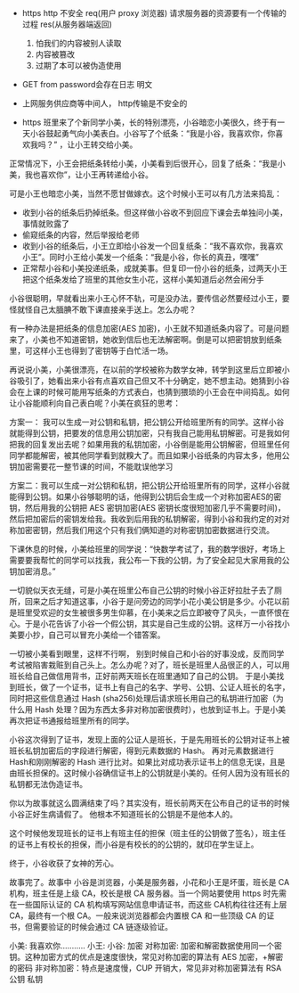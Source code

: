 - https
  http 不安全
  req(用户 proxy 浏览器) 请求服务器的资源要有一个传输的过程  res(从服务器端返回)

  1. 怕我们的内容被别人读取
  2. 内容被篡改
  3. 过期了本可以被伪造使用

- GET from password会存在日志 明文
- 上网服务供应商等中间人， http传输是不安全的

- https
班里来了个新同学小美，长的特别漂亮，小谷暗恋小美很久，终于有一天小谷鼓起勇气向小美表白。小谷写了个纸条：“我是小谷，我喜欢你，你喜欢我吗？” ，让小王转交给小美。

正常情况下，小王会把纸条转给小美，小美看到后很开心，回复了纸条：“我是小美，我也喜欢你”，让小王再转递给小谷。

可是小王也暗恋小美，当然不愿甘做嫁衣。这个时候小王可以有几方法来捣乱：

- 收到小谷的纸条后扔掉纸条。但这样做小谷收不到回应下课会去单独问小美，事情就败露了 
- 偷窥纸条的内容，然后举报给老师 
- 收到小谷的纸条后，小王立即给小谷发一个回复纸条：“我不喜欢你，我喜欢小王”。同时小王给小美发一个纸条：“我是小谷，你长的真丑，嘿嘿” 
- 正常帮小谷和小美投递纸条，成就美事。但复印一份小谷的纸条，过两天小王把这个纸条发给了班里的其他女生小花，这样小美知道后必然会闹分手

小谷很聪明，早就看出来小王心怀不轨，可是没办法，要传信必然要经过小王，要怪就怪自己太腼腆不敢下课直接亲手送上。怎么办呢？

有一种办法是把纸条的信息加密(AES 加密)，小王就不知道纸条内容了。可是问题来了，小美也不知道密钥，她收到信后也无法解密啊。倒是可以把密钥放到纸条里，可这样小王也得到了密钥等于白忙活一场。

再说说小美，小美很漂亮，在以前的学校被称为数学女神，转学到这里后立即被小谷吸引了，她看出来小谷有点喜欢自己但又不十分确定，她不想主动。她猜到小谷会在上课的时候可能用写纸条的方式表白，也猜到猥琐的小王会在中间捣乱。如何让小谷能顺利向自己表白呢？小美在疯狂的思考：

方案一： 我可以生成一对公钥和私钥，把公钥公开给班里所有的同学。这样小谷就能得到公钥，把要发的信息用公钥加密，只有我自己能用私钥解密。可是我如何把我的回复发出去呢？如果用我的私钥加密，小谷倒是能用公钥解密，但班里任何同学都能解密，被其他同学看到就糗大了。而且如果小谷纸条的内容太多，他用公钥加密需要花一整节课的时间，不能耽误他学习

方案二：我可以生成一对公钥和私钥，把公钥公开给班里所有的同学，这样小谷就能得到公钥。如果小谷够聪明的话，他得到公钥后会生成一个对称加密AES的密钥，然后用我的公钥把 AES 密钥加密(AES 密钥长度很短加密几乎不需要时间)，然后把加密后的密钥发给我。我收到后用我的私钥解密，得到小谷和我约定的对对称加密密钥，然后我们用这个只有我们俩知道的对称密钥加密数据进行交流。

下课休息的时候，小美给班里的同学说：“快数学考试了，我的数学很好，考场上需要要我帮忙的同学可以找我，我公布一下我的公钥，为了安全起见大家用我的公钥加密消息。”

一切貌似天衣无缝，可是小美在班里公布自己公钥的时候小谷正好拉肚子去了厕所，回来之后才知道这事，小谷于是问旁边的同学小花小美公钥是多少。小花以前是班里受欢迎的女生被很多男生仰慕，在小美来之后立即被夺了风头，一直怀恨在心。于是小花告诉了小谷一个假公钥，其实是自己生成的公钥。这样万一小谷找小美要小抄，自己可以冒充小美给一个错答案。

一切被小美看到眼里，这样不行啊， 别到时候自己和小谷的好事没成，反而同学考试被陷害栽赃到自己头上。怎么办呢？对了，班长是班里人品很正的人，可以用班长给自己做信用背书，正好前两天班长在班里通知了自己的公钥。 于是小美找到班长，做了一个证书，证书上有自己的名字、学号、公钥、公证人班长的名字，同时把这些信息通过 Hash (sha256)处理后请求班长用自己的私钥进行加密（为什么用 Hash 处理？因为东西太多非对称加密很费时），也放到证书上。于是小美再次把证书通报给班里所有的同学。

小谷这次得到了证书，发现上面的公证人是班长，于是先用班长的公钥对证书上被班长私钥加密后的字段进行解密，得到元素数据的 Hash。 再对元素数据进行 Hash和刚刚解密的 Hash 进行比对。如果比对成功表示证书上的信息无误，且是由班长担保的。这时候小谷确信证书上的公钥就是小美的。任何人因为没有班长的私钥都无法伪造证书。

你以为故事就这么圆满结束了吗？其实没有，班长前两天在公布自己的证书的时候小谷正好生病请假了。 他根本不知道班长的公钥是不是他本人的。

这个时候他发现班长的证书上有班主任的担保（班主任的公钥做了签名），班主任的证书上有校长的担保，而小谷是有校长的的公钥的，就印在学生证上。

终于，小谷收获了女神的芳心。

故事完了。故事中 小谷是浏览器，小美是服务器，小花和小王是坏蛋，班长是 CA 机构，班主任是上级 CA，校长是根 CA 服务器。当一个网站要使用 https 时先需在一些国际认证的 CA 机构填写网站信息申请证书，而这些 CA机构往往还有上层 CA，最终有一个根 CA。一般来说浏览器都会内置根 CA 和一些顶级 CA 的证书，但需要验证的时候会通过 CA 链逐级验证。
  
  小美:
    我喜欢你...........
  小王:
  小谷:
加密
  对称加密: 加密和解密数据使用同一个密钥。这种加密方式的优点是速度很快，常见对称加密的算法有 AES
    加密，+解密的密码
  非对称加密：特点是速度慢，CUP 开销大，常见非对称加密算法有 RSA
    公钥
    私钥
    
